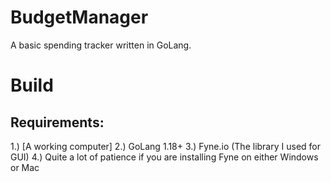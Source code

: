 # BudgetManager
A basic spending tracker written in GoLang.

# Build
## Requirements:
1.) [A working computer]
2.) GoLang 1.18+
3.) Fyne.io (The library I used for GUI)
4.) Quite a lot of patience if you are installing Fyne on either Windows or Mac
